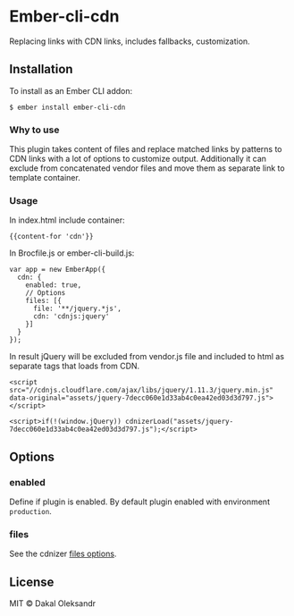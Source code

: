 # Ember-cli-cdn

Replacing links with CDN links, includes fallbacks, customization.

## Installation

To install as an Ember CLI addon:

`$ ember install ember-cli-cdn`

### Why to use

This plugin takes content of files and replace matched links by patterns to CDN links with a lot 
of options to customize output. 
Additionally it can exclude from concatenated vendor files and move them as separate link 
to template container.

### Usage

In index.html include container:

`{{content-for 'cdn'}}`

In Brocfile.js or ember-cli-build.js:

```
var app = new EmberApp({
  cdn: {
    enabled: true,
    // Options
    files: [{
      file: '**/jquery.*js',
      cdn: 'cdnjs:jquery'
    }]
  }
});
```

In result jQuery will be excluded from vendor.js file and included to html as 
separate tags that loads from CDN.

```
<script src="//cdnjs.cloudflare.com/ajax/libs/jquery/1.11.3/jquery.min.js" data-original="assets/jquery-7decc060e1d33ab4c0ea42ed03d3d797.js"></script>

<script>if(!(window.jQuery)) cdnizerLoad("assets/jquery-7decc060e1d33ab4c0ea42ed03d3d797.js");</script>
```

## Options

### enabled

Define if plugin is enabled. By default plugin enabled with environment `production`.

### files

See the cdnizer [files options](https://github.com/OverZealous/cdnizer#optionsfiles).

## License

MIT © Dakal Oleksandr
